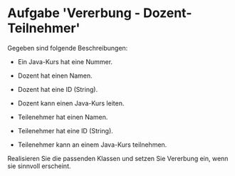 # Aufgabe 'Vererbung - Dozent-Teilnehmer'

Gegeben sind folgende Beschreibungen:

- Ein Java-Kurs hat eine Nummer.

- Dozent hat einen Namen.
- Dozent hat eine ID (String).
- Dozent kann einen Java-Kurs leiten. 

- Teilenehmer hat einen Namen.
- Teilenehmer hat eine ID (String).
- Teilenehmer kann an einem Java-Kurs teilnehmen. 

Realisieren Sie die passenden Klassen und setzen Sie Vererbung ein, wenn sie sinnvoll erscheint.

